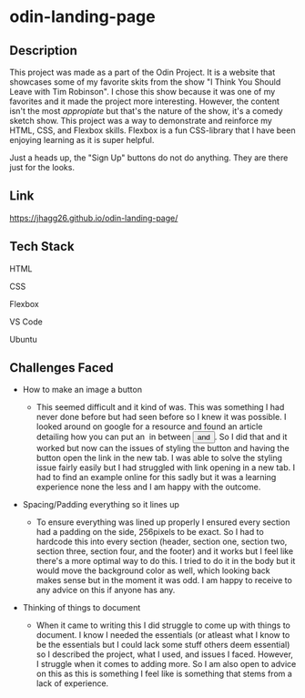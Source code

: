 # odin-landing-page

## Description
This project was made as a part of the Odin Project. It is a website that showcases some of my favorite skits from the show "I Think You Should Leave with Tim Robinson". I chose this show because it was one of my favorites and it made the project more interesting. However, the content isn't the most *appropiate* but that's the nature of the show, it's a comedy sketch show. This project was a way to demonstrate and reinforce my HTML, CSS, and Flexbox skills. Flexbox is a 
fun CSS-library that I have been enjoying learning as it is super helpful.

Just a heads up, the "Sign Up" buttons do not do anything. They are there just for the looks.

## Link
https://jhagg26.github.io/odin-landing-page/

## Tech Stack
HTML

CSS

Flexbox

VS Code

Ubuntu

## Challenges Faced
* How to make an image a button
  - This seemed difficult and it kind of was. This was something I had never done before but had seen before so I knew it was possible. 
    I looked around on google for a resource and found an article detailing how you can put an <img> in between <button> and </button>.
    So I did that and it worked but now can the issues of styling the button and having the button open the link in the new tab. 
    I was able to solve the styling issue fairly easily but I had struggled with link opening in a new tab. I had to find an example
    online for this sadly but it was a learning experience none the less and I am happy with the outcome.
    
 * Spacing/Padding everything so it lines up 
    - To ensure everything was lined up properly I ensured every section had a padding on the side, 256pixels to be exact. So I had to hardcode this 
      into every section (header, section one, section two, section three, section four, and the footer) and it works but I feel like there's a more optimal
      way to do this. I tried to do it in the body but it would move the background color as well, which looking back makes sense but in the moment it was 
      odd. I am happy to receive to any advice on this if anyone has any. 

  * Thinking of things to document
    - When it came to writing this I did struggle to come up with things to document. I know I needed the essentials (or atleast what I know to be the
      essentials but I could lack some stuff others deem essential) so I described the project, what I used, and issues I faced. However, I struggle when it
      comes to adding more. So I am also open to advice on this as this is something I feel like is something that stems from a lack of experience.

